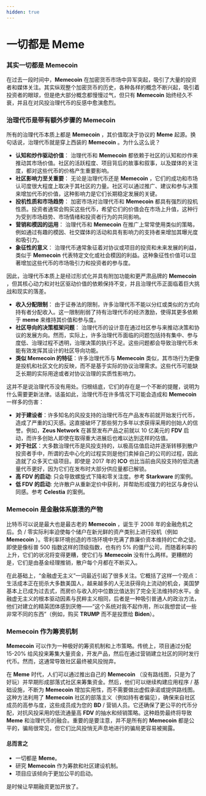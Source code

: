```yaml
---
hidden: true
---
```


# 一切都是 Meme

### **其实一切都是 Memecoin**

在过去一段时间中，**Memecoin** 在加密货币市场中异军突起，吸引了大量的投资者和媒体关注。其实纵观整个加密货币的历史，各种各样的概念不断兴起，吸引着投资者的眼球，但是绝大部分概念都慢慢过气，但只有 **Memecoin** 始终经久不衰，并且在对风投治理代币的反感中愈演愈烈。

### **治理代币是带有额外步骤的 Memecoin**

所有的治理代币本质上都是 **Memecoin** ，其价值取决于协议的 **Meme** 起源。换句话说，治理代币就是穿上西装的 **Memecoin** 。为什么这么说？

* **认知和炒作驱动价值**： 治理代币和 **Memecoin** 都依赖于社区的认知和炒作来推动其市场价值。社区的活跃程度、项目背后的故事和叙事，以及媒体的关注度，都对这些代币的价格产生重要影响。
* **社区影响力至关重要**： 无论是治理代币还是 **Memecoin** ，它们的成功和市场认可度很大程度上取决于其社区的力量。社区可以通过推广、建议和参与决策来增加代币的价值，这种影响力是它们长期稳定发展的关键。
* **投机性质和市场趋势**： 加密市场对治理代币和 **Memecoin** 都具有强烈的投机性质。投资者通常会购买这些代币，希望它们的价值会在市场上升值，这种行为受到市场趋势、市场情绪和投资者行为的共同影响。
* **营销和模因的运用**： 治理代币和 **Memecoin** 在推广上常常使用类似的策略，例如通过有趣的模因、社交媒体的活动和具有影响力的支持者来增加其曝光度和吸引力。
* **象征性的意义**： 治理代币通常象征着对协议或项目的投资和未来发展的利益，类似于 **Memecoin** 代表特定文化或社会模因的利益。这种象征性价值可以显著增加这些代币的市场吸引力和投资者的参与度。

因此，治理代币本质上是经过形式化并具有附加功能和更严肃品牌的 **Memecoin** ，但其核心动力和对社区驱动价值的依赖保持不变，并且治理代币正面临着巨大挑战和现实的落差。

* **收入分配限制**： 由于证券法的限制，许多治理代币不能以分红或类似的方式向持有者分配收入。这一限制削弱了持有治理代币的经济激励，使得其更多依赖于 **meme** 来维持其价值和参与度。
* **社区导向的决策框架问题**： 治理代币的设计意在通过社区参与来推动决策和协议的发展方向。然而，实际上，许多治理代币面临的问题包括持有集中、参与度低、治理过程不透明，治理决策的执行不足。这些问题都会导致治理代币未能有效发挥其设计的社区导向功能。
* **类似 Memecoin 的特征**：许多治理代币与 **Memecoin** 类似，其市场行为更像是投机和社区文化的反映，而不是基于实际的协议治理需求。这些代币可能缺乏长期的实际用途或者对协议治理的实质性影响力。

这并不是说治理代币没有用处。归根结底，它们的存在是一个不断的提醒，说明为什么需要更新法律。话虽如此，治理代币在许多情况下可能会造成和 **Memecoin** 一样多的伤害：

* **对于建设者**：许多知名的风投支持的治理代币在产品发布前就开始发行代币，造成了严重的幻灭感。这直接破坏了那些努力多年以求获得采用的创始人的信誉。例如，**Zeus Network** 在甚至发布产品之前就以 10 亿美元的 **FDV** 启动，而许多创始人即使在取得重大进展后也难以达到这样的估值。
* **对于社区**：大多数治理代币是风投支持的，以极高估值启动并逐渐转移到散户投资者手中，所谓的去中心化的过程实则是他们卖掉自己的公司的过程，因此造就了众多天亡级项目。即使是 2017 年的 **ICO** 也比当前由风投支持的低流通量代币更好，因为它们在发布时大部分供应量都已解锁。
* **高 FDV 的启动**: 只会导致螺旋式下降和零关注度。参考 **Starkware** 的案例。
* **低 FDV 的启动**: 允许散户从重新定价中获利，并帮助形成强力的社区与身份认同感。参考 **Celestia** 的案例。

### **Memecoin 是金融体系崩溃的产物**

比特币可以说是最大也是最古老的 **Memecoin** ，诞生于 2008 年的金融危机之后。负 / 零实际利率迫使每个储户在新光鲜的资产类别上进行投机（例如 **Memecoin** ）。零利率环境创造的市场环境中充满了靠廉价资本维持的亡命之徒。即使是像标普 500 指数这样的顶级指数，也有约 5% 的僵尸公司，而随着利率的上升，它们的状况将变得更糟，使它们与 **Memecoin** 没有什么两样。更糟糕的是，它们是由基金经理推销，散户每个月都在不断买入。

在此基础上，“金融虚无主义”一词最近引起了很多关注。它概括了这样一个观点：生活成本正在扼杀大多数美国人，越来越多的人无法获得向上流动的机会，美国梦基本上已成为过去式，而房价与收入的中位数比值达到了完全无法维持的水平。金融虚无主义的根本驱动因素与民粹主义相同，后者是一种吸引普通人的政治方法，他们对建立的精英团体感到厌倦——“这个系统对我不起作用，所以我想尝试一些非常不同的东西”（例如，购买 **TRUMP** 而不是投票给 **Biden**）。

### **Memecoin 作为筹资机制**

**Memecoin** 可以作为一种极好的筹资机制和上市策略。传统上，项目通过分配 15-20% 给风投来筹集大量资金，开发产品，然后在通过营销建立社区的同时发行代币。然而，这通常导致社区最终被风投抛弃。

在 **Meme** 时代，人们可以通过推出自己的 **Memecoin** （没有路线图，只是为了好玩）并早期形成部落式社区来筹集资金。然后，他们可以继续构建应用程序 / 基础设施，不断为 **Memecoin** 增加实用性，而不需要做出虚假承诺或提供路线图。这种方法利用了 **Memecoin** 社区的部落主义（例如持有者偏见），确保来自社区成员的高参与度，这些成员成为您的 **BD** / 营销人员。它还确保了更公平的代币分配，对抗风投采用的低流通量高 **FDV** 的抽水和倾销策略。这种趋势最终将导致 **Meme** 和治理代币的融合。重要的是要注意，并不是所有的 **Memecoin** 都是公平的，骗局很常见，但它们比风投悄无声息地进行的骗局更容易被揭露。

#### 总而言之

* 一切都是 **Meme**。
* 研究 **Memecoin** 作为筹款和社区建设机制。
* 项目应该倾向于更加公平的启动。

是时候让早期融资更加开放了。

